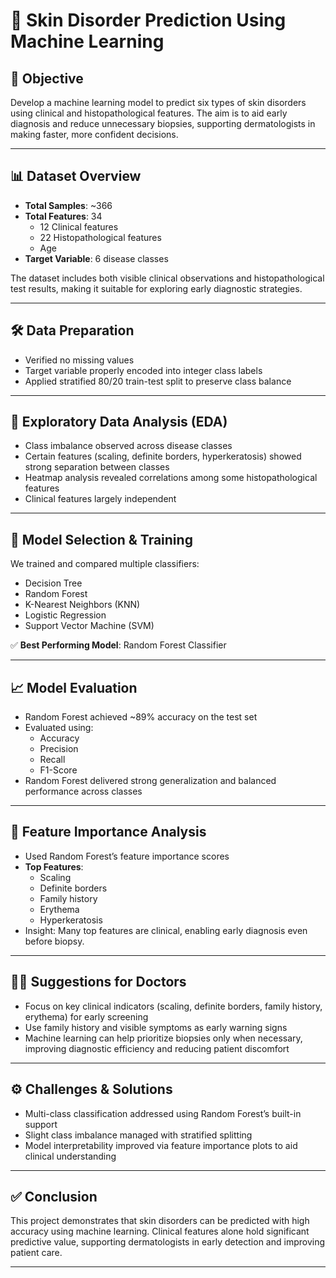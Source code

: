 # 🧴 Skin Disorder Prediction Using Machine Learning

## 📌 Objective
Develop a machine learning model to predict six types of skin disorders using clinical and histopathological features. The aim is to aid early diagnosis and reduce unnecessary biopsies, supporting dermatologists in making faster, more confident decisions.

---

## 📊 Dataset Overview
- **Total Samples**: ~366
- **Total Features**: 34
  - 12 Clinical features
  - 22 Histopathological features
  - Age
- **Target Variable**: 6 disease classes

The dataset includes both visible clinical observations and histopathological test results, making it suitable for exploring early diagnostic strategies.

---

## 🛠️ Data Preparation
- Verified no missing values
- Target variable properly encoded into integer class labels
- Applied stratified 80/20 train-test split to preserve class balance

---

## 🔎 Exploratory Data Analysis (EDA)
- Class imbalance observed across disease classes
- Certain features (scaling, definite borders, hyperkeratosis) showed strong separation between classes
- Heatmap analysis revealed correlations among some histopathological features
- Clinical features largely independent

---

## 🤖 Model Selection & Training
We trained and compared multiple classifiers:
- Decision Tree
- Random Forest
- K-Nearest Neighbors (KNN)
- Logistic Regression
- Support Vector Machine (SVM)

✅ **Best Performing Model**: Random Forest Classifier

---

## 📈 Model Evaluation
- Random Forest achieved ~89% accuracy on the test set
- Evaluated using:
  - Accuracy
  - Precision
  - Recall
  - F1-Score
- Random Forest delivered strong generalization and balanced performance across classes

---

## 🌟 Feature Importance Analysis
- Used Random Forest’s feature importance scores
- **Top Features**:
  - Scaling
  - Definite borders
  - Family history
  - Erythema
  - Hyperkeratosis
- Insight: Many top features are clinical, enabling early diagnosis even before biopsy.

---

## 👨‍⚕️ Suggestions for Doctors
- Focus on key clinical indicators (scaling, definite borders, family history, erythema) for early screening
- Use family history and visible symptoms as early warning signs
- Machine learning can help prioritize biopsies only when necessary, improving diagnostic efficiency and reducing patient discomfort

---

## ⚙️ Challenges & Solutions
- Multi-class classification addressed using Random Forest’s built-in support
- Slight class imbalance managed with stratified splitting
- Model interpretability improved via feature importance plots to aid clinical understanding

---

## ✅ Conclusion
This project demonstrates that skin disorders can be predicted with high accuracy using machine learning. Clinical features alone hold significant predictive value, supporting dermatologists in early detection and improving patient care.

---
